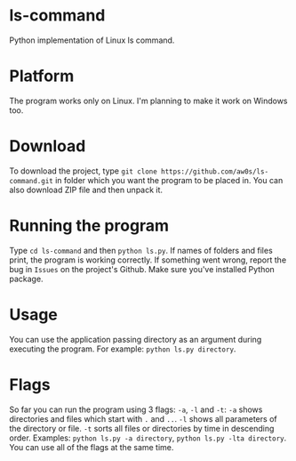# ls-command
Python implementation of Linux ls command.

# Platform
The program works only on Linux. I'm planning to make it work on Windows too.

# Download
To download the project, type `git clone https://github.com/aw0s/ls-command.git` in folder which you want the program to be placed in. You can also download ZIP file and then unpack it.

# Running the program
Type `cd ls-command` and then `python ls.py`. If names of folders and files print, the program is working correctly. If something went wrong, report the bug in `Issues` on the project's Github. Make sure you've installed Python package.

# Usage
You can use the application passing directory as an argument during executing the program. For example: `python ls.py directory`.

# Flags
So far you can run the program using 3 flags: `-a`, `-l` and `-t`:
`-a` shows directories and files which start with `.` and `..`.
`-l` shows all parameters of the directory or file.
`-t` sorts all files or directories by time in descending order.
Examples: `python ls.py -a directory`, `python ls.py -lta directory`. You can use all of the flags at the same time.
